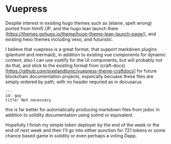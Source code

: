 <!-- TITLE: Vuepress For Docs -->
<!-- SUBTITLE: A quick summary of Vuepress For Docs -->

# Vuepress

Despite interest in existing hugo themes such as (elaine, spelt wrong) ported from html5 UP, and the hugo lean launch them (https://themes.gohugo.io/theme/hugo-theme-lean-launch-page/), and existing hexo themes including vexo, and futuristic.

I believe that vuepress is a great format, that support markdown plugins (plantuml and mermaid), in addition to existing vue components for dynamic content, also I can use vuetify for the UI components, but will probably not do that, and stick to the existing format from (craft-docs)[https://github.com/pixelandtonic/vuepress-theme-craftdocs] for future blockchain documentation projects, espeically becuase these files are simply ordered by path, with no header requried as in docusarus

```
---
id: gay
title: Not necessary
```

this is far better for automatically producing markdown files from jsdoc in addition to solidity documentation using solmd or equivalent.

Hopefully I finish my simple token deployer by the end of the week or the end of next week and then I'll go into either aunction for 721 tokens or some chance based game in solidity or even perhaps a voting Dapp.